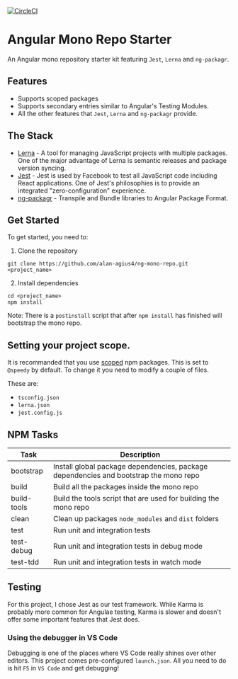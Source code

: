 [![CircleCI](https://circleci.com/gh/alan-agius4/ng-mono-repo/tree/master.svg?style=svg)](https://circleci.com/gh/alan-agius4/ng-mono-repo/tree/master)

# Angular Mono Repo Starter
An Angular mono repository starter kit featuring `Jest`, `Lerna` and `ng-packagr`. 

## Features
- Supports scoped packages
- Supports secondary entries similar to Angular's Testing Modules.
- All the other features that `Jest`, `Lerna` and `ng-packagr` provide.

## The Stack
 - [Lerna](https://lernajs.io) - A tool for managing JavaScript projects with multiple packages. One of the major advantage of Lerna is semantic releases and package version syncing.
 - [Jest](https://facebook.github.io/jest) - Jest is used by Facebook to test all JavaScript code including React applications. One of Jest's philosophies is to provide an integrated "zero-configuration" experience.
 - [ng-packagr](https://github.com/dherges/ng-packagr) - Transpile and Bundle libraries to Angular Package Format.

## Get Started
To get started, you need to:

1) Clone the repository
```shell
git clone https://github.com/alan-agius4/ng-mono-repo.git <project_name>
```

2) Install dependencies
```
cd <project_name>
npm install
```

Note: There is a `postinstall` script that after `npm install` has finished will bootstrap the mono repo.

## Setting your project scope.
It is recommanded that you use [scoped](https://docs.npmjs.com/misc/scope) npm packages. This is set to `@speedy` by default. To change it you need to modify a couple of files.

These are:
- `tsconfig.json`
- `lerna.json`
- `jest.config.js`

## NPM Tasks

| Task       | Description                                                                           |
|------------|---------------------------------------------------------------------------------------|
| bootstrap  | Install global package dependencies, package dependencies and bootstrap the mono repo |
| build      | Build all the packages inside the mono repo                                           |
| build-tools| Build the tools script that are used for building the mono repo                       |
| clean      | Clean up packages `node_modules` and `dist` folders                                   |
| test       | Run unit and integration tests                                                        |
| test-debug | Run unit and integration tests in debug mode                                          |
| test-tdd   | Run unit and integration tests in watch mode                                          |

## Testing
For this project, I chose Jest as our test framework. While Karma is probably more common for Angulae testing, Karma is slower and doesn't offer some important features that Jest does.

### Using the debugger in VS Code
Debugging is one of the places where VS Code really shines over other editors. This project comes pre-configured `launch.json`. All you need to do is hit `F5` in `VS Code` and get debugging!